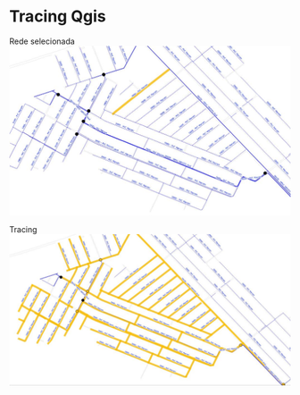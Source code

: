 # Tracing Qgis

Rede selecionada
![Image of Yaktocat](images/01.JPG)

Tracing
![Image of Yaktocat](images/02.JPG)